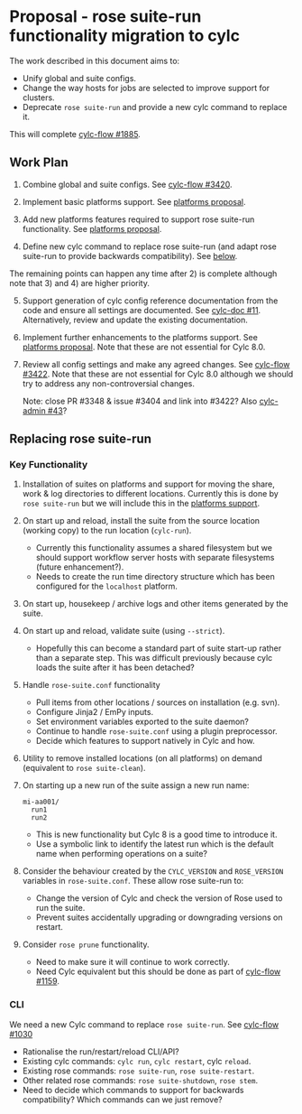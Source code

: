 # Proposal - rose suite-run functionality migration to cylc

The work described in this document aims to:
* Unify global and suite configs.
* Change the way hosts for jobs are selected to improve support for clusters.
* Deprecate `rose suite-run` and provide a new cylc command to replace it.

This will complete [cylc-flow #1885](https://github.com/cylc/cylc-flow/issues/1885).

## Work Plan

1. Combine global and suite configs.
   See [cylc-flow #3420](https://github.com/cylc/cylc-flow/issues/3420).

2. Implement basic platforms support.
   See [platforms proposal](proposal-platforms.md).

3. Add new platforms features required to support rose suite-run functionality.
   See [platforms proposal](proposal-platforms.md#enhancements-to-support-rose-suite-run-functionality).

4. Define new cylc command to replace rose suite-run (and adapt rose suite-run
   to provide backwards compatibility). See [below](#replacing-rose-suite-run).

The remaining points can happen any time after 2) is complete although note that
3) and 4) are higher priority.

5. Support generation of cylc config reference documentation from the code and
   ensure all settings are documented.
   See [cylc-doc #11](https://github.com/cylc/cylc-doc/issues/11).
   Alternatively, review and update the existing documentation.

6. Implement further enhancements to the platforms support.
   See [platforms proposal](proposal-platforms.md#further-enhancements).
   Note that these are not essential for Cylc 8.0.

7. Review all config settings and make any agreed changes.
   See [cylc-flow #3422](https://github.com/cylc/cylc-flow/issues/3422).
   Note that these are not essential for Cylc 8.0 although we should try to
   address any non-controversial changes.

   Note: close PR #3348 & issue #3404 and link into #3422?
   Also [cylc-admin #43](https://github.com/cylc/cylc-admin/issues/43)?

## Replacing rose suite-run

### Key Functionality

1. Installation of suites on platforms and support for moving the share, work &
   log directories to different locations. Currently this is done by
   `rose suite-run` but we will include this in the
   [platforms support](proposal-platforms.md#enhancements-to-support-rose-suite-run-functionality).

2. On start up and reload, install the suite from the source location (working
   copy) to the run location (`cylc-run`).
   * Currently this functionality assumes a shared filesystem but we should
     support workflow server hosts with separate filesystems (future
     enhancement?).
   * Needs to create the run time directory structure which has been configured
     for the `localhost` platform.

3. On start up, housekeep / archive logs and other items generated by the suite.

4. On start up and reload, validate suite (using `--strict`).
   * Hopefully this can become a standard part of suite start-up rather than a
     separate step. This was difficult previously because cylc loads the suite
     after it has been detached?

5. Handle `rose-suite.conf` functionality
   * Pull items from other locations / sources on installation (e.g. svn).
   * Configure Jinja2 / EmPy inputs.
   * Set environment variables exported to the suite daemon?
   * Continue to handle `rose-suite.conf` using a plugin preprocessor.
   * Decide which features to support natively in Cylc and how.

6. Utility to remove installed locations (on all platforms) on demand
   (equivalent to `rose suite-clean`).

7. On starting up a new run of the suite assign a new run name:
   ```
   mi-aa001/
     run1
     run2
   ```
   * This is new functionality but Cylc 8 is a good time to introduce it.
   * Use a symbolic link to identify the latest run which is the default name
     when performing operations on a suite?

8. Consider the behaviour created by the `CYLC_VERSION` and `ROSE_VERSION`
   variables in `rose-suite.conf`. These allow rose suite-run to:
   * Change the version of Cylc and check the version of Rose used to run the
     suite.
   * Prevent suites accidentally upgrading or downgrading versions on restart.

9. Consider `rose prune` functionality.
   * Need to make sure it will continue to work correctly.
   * Need Cylc equivalent but this should be done as part of
     [cylc-flow #1159](https://github.com/cylc/cylc-flow/issues/1159).

### CLI

We need a new Cylc command to replace `rose suite-run`.
See [cylc-flow #1030](https://github.com/cylc/cylc-flow/issues/1030)
* Rationalise the run/restart/reload CLI/API?
* Existing cylc commands: `cylc run`, `cylc restart`, cylc `reload`.
* Existing rose commands: `rose suite-run`, `rose suite-restart`.
* Other related rose commands: `rose suite-shutdown`, `rose stem`.
* Need to decide which commands to support for backwards compatibility?
  Which commands can we just remove?

